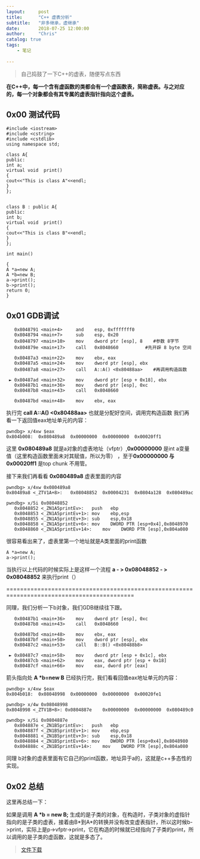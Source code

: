 ```yaml
---
layout:     post
title:      "C++ 虚表分析"
subtitle:   "非多继承，虚继承"
date:       2018-07-25 12:00:00
author:     "Chris"
catalog: true
tags:
    - 笔记
 
---
```


>自己捣鼓了一下C++的虚表，随便写点东西

**在C++中，每一个含有虚函数的类都会有一个虚函数表，简称虚表。与之对应的，每一个对象都会有其专属的虚表指针指向这个虚表。**

## 0x00 测试代码

	#include <iostream>
	#include <cstring>
	#include <cstdlib>
	using namespace std;
	
	class A{
	public:
	int a;
	virtual void  print()
	{
	cout<<"This is class A"<<endl;
	}
	};
	
	
	class B : public A{
	public:
	int b;
	virtual void  print()
	{
	cout<<"This is class B"<<endl;
	}
	};
	
	int main()

	{
	A *a=new A;
	A *b=new B;
	a->print();
	b->print();
	return 0;
	}


## 0x01 GDB调试

	   0x8048791 <main+4>     and    esp, 0xfffffff0
	   0x8048794 <main+7>     sub    esp, 0x20
	   0x8048797 <main+10>    mov    dword ptr [esp], 8    #参数 8字节
	   0x804879e <main+17>    call   0x8048660          #先开辟 8 byte 空间
	 
	   0x80487a3 <main+22>    mov    ebx, eax
	   0x80487a5 <main+24>    mov    dword ptr [esp], ebx
	   0x80487a8 <main+27>    call   A::A() <0x80488aa>    #再调用构造函数
	 
	 ► 0x80487ad <main+32>    mov    dword ptr [esp + 0x18], ebx
	   0x80487b1 <main+36>    mov    dword ptr [esp], 0xc
	   0x80487b8 <main+43>    call   0x8048660
	 
	   0x80487bd <main+48>    mov    ebx, eax

执行完 **call   A::A() <0x80488aa>** 也就是分配好空间，调用完构造函数 我们再看一下返回值eax地址单元的内容：

	pwndbg> x/4xw $eax
	0x804b008:	0x080489a8	0x00000000	0x00000000	0x00020ff1

这里 **0x080489a8** 就是a对象的虚表地址（vfptr）,**0x00000000** 是int a变量值（这里构造函数里面未对其赋值，所以为零） ，至于**0x00000000 与	0x00020ff1** 是top chunk 不用管。

接下来我们再看看 **0x080489a8** 虚表里面的内容

	pwndbg> x/4xw 0x080489a8
	0x80489a8 <_ZTV1A+8>:	0x08048852	0x00004231	0x0804a128	0x080489ac

	pwndbg> x/5i 0x08048852
	   0x8048852 <_ZN1A5printEv>:	push   ebp
	   0x8048853 <_ZN1A5printEv+1>:	mov    ebp,esp
	   0x8048855 <_ZN1A5printEv+3>:	sub    esp,0x18
	   0x8048858 <_ZN1A5printEv+6>:	mov    DWORD PTR [esp+0x4],0x8048970
	   0x8048860 <_ZN1A5printEv+14>:	mov    DWORD PTR [esp],0x804a080

很容易看出来了，虚表里第一个地址就是A类里面的print函数

	A *a=new A;
	a->print();

当执行以上代码的时候实际上是这样一个流程 **a - > 0x08048852 - > 0x08048852** 来执行print（）

===========================================================================================

同理，我们分析一下b对象，我们GDB继续往下跟。

	   0x80487b1 <main+36>    mov    dword ptr [esp], 0xc
	   0x80487b8 <main+43>    call   0x8048660
	 
	   0x80487bd <main+48>    mov    ebx, eax
	   0x80487bf <main+50>    mov    dword ptr [esp], ebx
	   0x80487c2 <main+53>    call   B::B() <0x80488b8>
	 
	 ► 0x80487c7 <main+58>    mov    dword ptr [esp + 0x1c], ebx
	   0x80487cb <main+62>    mov    eax, dword ptr [esp + 0x18]
	   0x80487cf <main+66>    mov    eax, dword ptr [eax]

箭头指向处 **A \*b=new B** 已经执行完，我们看看回值eax地址单元的内容：

	pwndbg> x/4xw $eax
	0x804b018:	0x08048998	0x00000000	0x00000000	0x00020fe1

	pwndbg> x/4w 0x08048998
	0x8048998 <_ZTV1B+8>: 0x0804887e	0x00000000	0x00000000	0x080489c0

	pwndbg> x/5i 0x0804887e
	   0x804887e <_ZN1B5printEv>:	push   ebp
	   0x804887f <_ZN1B5printEv+1>:	mov    ebp,esp
	   0x8048881 <_ZN1B5printEv+3>:	sub    esp,0x18
	   0x8048884 <_ZN1B5printEv+6>:	mov    DWORD PTR [esp+0x4],0x8048980
	   0x804888c <_ZN1B5printEv+14>:	mov    DWORD PTR [esp],0x804a080

同理 b对象的虚表里面有它自己的print函数，地址异于a的，这就是c++多态性的实现。

## 0x02 总结

这里再总结一下： 

如果是调用 **A \*b = new B;** 生成的是子类的对象，在构造时，子类对象的虚指针指向的是子类的虚表，接着由B\*到A\*的转换并没有改变虚表指针，所以这时候b->print，实际上是p->vfptr->print，它在构造的时候就已经指向了子类的print，所以调用的是子类的虚函数，这就是多态了。




>[文件下载](https://github.com/yxshyj/project/tree/master/other/C%2B%2B%20%E8%99%9A%E8%A1%A8%E5%88%86%E6%9E%90)



